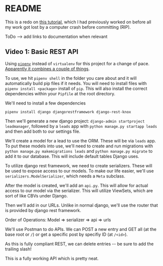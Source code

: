 # README

This is a redo on [this
tutorial](https://www.youtube.com/playlist?list=PLillGF-RfqbbRA-CIUxlxkUpbq0IFkX60),
which I had previously worked on before all my work got lost by a
computer crash before committing (RIP).

ToDo --> add links to documentation when relevant

## Video 1: Basic REST API

Using [`pipenv`](https://docs.pipenv.org/en/latest/) instead of
`virtualenv` for this project for a change of pace. [Apparently it
combines a couple of
things](https://stackoverflow.com/questions/41573587/what-is-the-difference-between-venv-pyvenv-pyenv-virtualenv-virtualenvwrappe).

To use, we hit `pipenv shell` in the folder you care about and it will
automatically build pip files if it needs. You will need to install
files with `pipenv install <package>` install of `pip`. This will also
install the correct dependencies within your `Pipfile` at the root
directory.

We'll need to install a few dependencies

```shell
pipenv install django djangorestframework django-rest-knox
```

Then we'll generate a new django project: `django-admin startproject
leadmanager`, followed by a `leads` app with `python manage.py
startapp leads` and then add both to our settings file.

We'll create a model for a lead to use the ORM. These will be via
`leads` app. To put these models into use, we'll need to create and
run migrations with `python manage.py makemigrations leads` and
`python manage.py migrate` to add it to our database. This will
include default tables Django uses.

To utilize django rest framework, we need to create serializers. These
will be used to expose access to our models. To make our life easier,
we'll use `serializers.ModelSerializer`, which needs a `Meta`
subclass.

After the model is created, we'll add an `api.py`. This will allow for
actual access to our model via the serializer. This will utilize
ViewSets, which are sort of like CBVs under Django.

Then we'll add in our URLs. Unlike in normal django, we'll use the
router that is provided by django rest framework. 

Order of Operations: Model => serializer => api => urls

We'll use Postman to do APIs. We can POST a new entry and GET all (at
the base root or `/`) or get a specific post by specifiy ID (at
`/<id>`).

As this is fully compliant REST, we can delete entries -- be sure to
add the trailing slash!

This is a fully working API which is pretty neat. 



